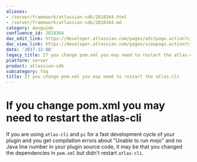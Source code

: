```yaml
---
aliases:
- /server/framework/atlassian-sdk/2818364.html
- /server/framework/atlassian-sdk/2818364.md
category: devguide
confluence_id: 2818364
dac_edit_link: https://developer.atlassian.com/pages/editpage.action?cjm=wozere&pageId=2818364
dac_view_link: https://developer.atlassian.com/pages/viewpage.action?cjm=wozere&pageId=2818364
date: '2017-12-08'
legacy_title: If you change pom.xml you may need to restart the atlas-cli
platform: server
product: atlassian-sdk
subcategory: faq
title: If you change pom.xml you may need to restart the atlas-cli
---
```

# If you change pom.xml you may need to restart the atlas-cli

If you are using `atlas-cli` and `pi` for a fast development cycle of your plugin and you get compilation errors about "Unable to run mojo" and no Java line number in your plugin source code, it may be that you changed the dependencies in `pom.xml` but didn't restart `atlas-cli`.

























































































































































































































































































































































































